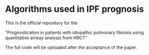 # Algorithms used in IPF prognosis

This is the official repository for the 

"Prognostication in patients with idiopathic pulmonary fibrosis using quantitative airway analysis from HRCT”

The full code will be uploaded after the acceptance of the paper.
